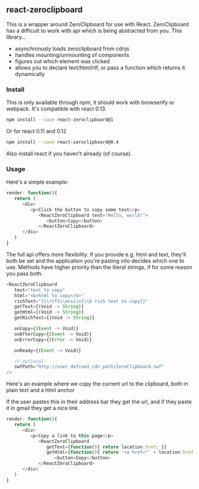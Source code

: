 
## react-zeroclipboard

This is a wrapper around ZeroClipboard for use with React.  ZeroClipboard has a difficult to work with api
which is being abstracted from you.  This library...

*   asynchronusly loads zeroclipboard from cdnjs
*   handles mounting/unmounting of components
*   figures out which element was clicked
*   allows you to declare text/html/rtf, or pass a function which returns it dynamically

### Install

This is only available through npm, it should work with browserify or webpack.  It's compatible with react 0.13.

```sh
npm install --save react-zeroclipboard@1
```

Or for react 0.11 and 0.12

```sh
npm install --save react-zeroclipboard@0.4
```

Also install react if you haven't already (of course).

### Usage

Here's a simple example:

```js
render: function(){
   return (
      <div>
         <p>Click the button to copy some text</p>
            <ReactZeroClipboard text="Hello, world!">
               <button>Copy</button>
            </ReactZeroClipboard>
      </div>
   )
}
```

The full api offers more flexibility.  If you provide e.g. html and text, they'll both be set and
the application you're pasting into decides which one to use.  Methods have higher priority than
the literal strings, if for some reason you pass both.

```js
<ReactZeroClipboard 
   text="text to copy"
   html="<b>html to copy</b>"
   richText="{\\rtf1\\ansi\n{\\b rich text to copy}}"
   getText={(Void -> String)}
   getHtml={(Void -> String)}
   getRichText={(Void -> String)}

   onCopy={(Event -> Void)}
   onAfterCopy={(Event -> Void)}
   onErrorCopy={(Error -> Void)}

   onReady={(Event -> Void)}

   // optional
   swfPath="http://user_defined_cdn_path/ZeroClipboard.swf"
/>
```

Here's an example where we copy the current url to the clipboard, both in plain text and a html anchor

If the user pastes this in their address bar they get the url, and if they paste it in gmail they get a nice link.

```js
render: function(){
   return (
      <div>
         <p>Copy a link to this page</p>
            <ReactZeroClipboard 
               getText={function(){ return location.href; }}
               getHtml={function(){ return '<a href="' + location.href + '">My Page</a>'; }}>
                  <button>Copy</button>
            </ReactZeroClipboard>
      </div>
   )
}
```
